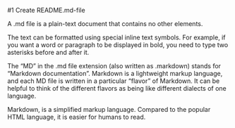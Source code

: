 #1 Create README.md-file

A .md file is a plain-text document that contains no other elements. 

The text can be formatted using special inline text symbols. For example, if you want a word or paragraph to be displayed in bold, you need to type two asterisks before and after it. 

The “MD” in the .md file extension (also written as .markdown) stands for “Markdown documentation”. Markdown is a lightweight markup language, and each MD file is written in a particular “flavor” of Markdown. It can be helpful to think of the different flavors as being like different dialects of one language.

Markdown, is a simplified markup language. Compared to the popular HTML language, it is easier for humans to read.

